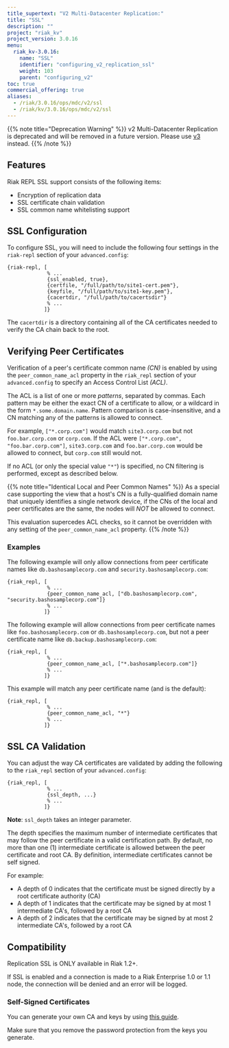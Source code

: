 ```yaml
---
title_supertext: "V2 Multi-Datacenter Replication:"
title: "SSL"
description: ""
project: "riak_kv"
project_version: 3.0.16
menu:
  riak_kv-3.0.16:
    name: "SSL"
    identifier: "configuring_v2_replication_ssl"
    weight: 103
    parent: "configuring_v2"
toc: true
commercial_offering: true
aliases:
  - /riak/3.0.16/ops/mdc/v2/ssl
  - /riak/kv/3.0.16/ops/mdc/v2/ssl
---
```


{{% note title="Deprecation Warning" %}}
v2 Multi-Datacenter Replication is deprecated and will be removed in a future version. Please use [v3]({{<baseurl>}}riak/kv/3.0.16/configuring/v3-multi-datacenter/ssl/) instead.
{{% /note %}}

## Features

Riak REPL SSL support consists of the following items:

  * Encryption of replication data
  * SSL certificate chain validation
  * SSL common name whitelisting support

## SSL Configuration

To configure SSL, you will need to include the following four settings
in the `riak-repl` section of your `advanced.config`:

```advancedconfig
{riak-repl, [
             % ...
             {ssl_enabled, true},
             {certfile, "/full/path/to/site1-cert.pem"},
             {keyfile, "/full/path/to/site1-key.pem"},
             {cacertdir, "/full/path/to/cacertsdir"}
             % ...
            ]}

```

The `cacertdir` is a directory containing all of the CA certificates
needed to verify the CA chain back to the root.

## Verifying Peer Certificates

Verification of a peer's certificate common name *(CN)* is enabled by using
the `peer_common_name_acl` property in the `riak_repl` section of your
`advanced.config` to specify an Access Control List *(ACL)*.

The ACL is a list of one or more *patterns*, separated by commas. Each
pattern may be either the exact CN of a certificate to allow, or a
wildcard in the form `*.some.domain.name`. Pattern comparison is
case-insensitive, and a CN matching any of the patterns is allowed to connect.

For example, `["*.corp.com"]` would match `site3.corp.com` but not
`foo.bar.corp.com` or `corp.com`. If the ACL were
`["*.corp.com", "foo.bar.corp.com"]`, `site3.corp.com` and `foo.bar.corp.com`
would be allowed to connect, but `corp.com` still would not.

If no ACL (or only the special value `"*"`) is specified, no CN filtering
is performed, except as described below.

{{% note title="Identical Local and Peer Common Names" %}}
As a special case supporting the view that a host's CN is a fully-qualified
domain name that uniquely identifies a single network device, if the CNs of
the local and peer certificates are the same, the nodes will *NOT* be allowed
to connect.

This evaluation supercedes ACL checks, so it cannot be overridden with any
setting of the `peer_common_name_acl` property.
{{% /note %}}

### Examples

The following example will only allow connections from peer certificate
names like `db.bashosamplecorp.com` and `security.bashosamplecorp.com`:

```advancedconfig
{riak_repl, [
             % ...
             {peer_common_name_acl, ["db.bashosamplecorp.com", "security.bashosamplecorp.com"]}
             % ...
            ]}
```

The following example will allow connections from peer certificate names
like `foo.bashosamplecorp.com` or `db.bashosamplecorp.com`, but not a
peer certificate name like `db.backup.bashosamplecorp.com`:

```advancedconfig
{riak_repl, [
             % ...
             {peer_common_name_acl, ["*.bashosamplecorp.com"]}
             % ...
            ]}

```

This example will match any peer certificate name (and is the default):

```advancedconfig
{riak_repl, [
             % ...
             {peer_common_name_acl, "*"}
             % ...
            ]}
```

## SSL CA Validation

You can adjust the way CA certificates are validated by adding the
following to the `riak_repl` section of your `advanced.config`:

```advancedconfig
{riak_repl, [
             % ...
             {ssl_depth, ...}
             % ...
            ]}
```

**Note**: `ssl_depth` takes an integer parameter.

The depth specifies the maximum number of intermediate certificates that
may follow the peer certificate in a valid certification path. By default,
no more than one (1) intermediate certificate is allowed between the peer
certificate and root CA. By definition, intermediate certificates cannot
be self signed.

For example:

  * A depth of 0 indicates that the certificate must be signed directly
    by a root certificate authority (CA)
  * A depth of 1 indicates that the certificate may be signed by at most
    1 intermediate CA's, followed by a root CA
  * A depth of 2 indicates that the certificate may be signed by at most
    2 intermediate CA's, followed by a root CA

## Compatibility

Replication SSL is ONLY available in Riak 1.2+.

If SSL is enabled and a connection is made to a Riak Enterprise 1.0 or
1.1 node, the connection will be denied and an error will be logged.

### Self-Signed Certificates

You can generate your own CA and keys by using [this
guide](http://www.debian-administration.org/articles/618).

Make sure that you remove the password protection from the keys you
generate.

